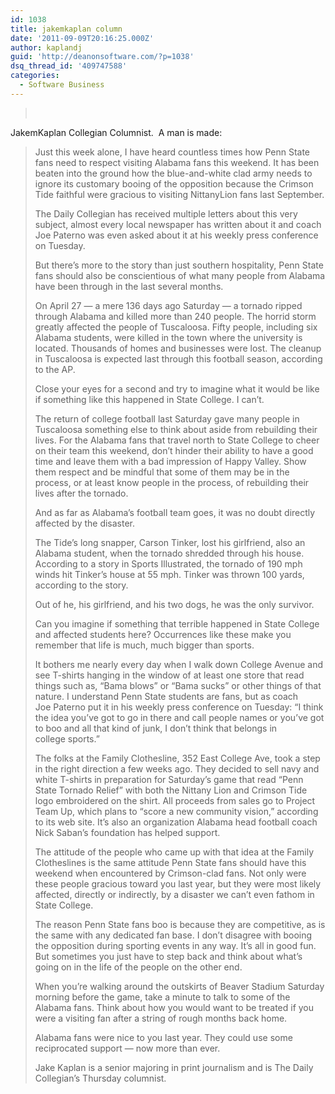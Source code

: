```yaml
---
id: 1038
title: jakemkaplan column
date: '2011-09-09T20:16:25.000Z'
author: kaplandj
guid: 'http://deanonsoftware.com/?p=1038'
dsq_thread_id: '409747588'
categories:
  - Software Business
---
```

>  

JakemKaplan Collegian Columnist.  A man is made:

> Just this week alone, I have heard countless times how Penn State fans need to respect visiting Alabama fans this weekend. It has been beaten into the ground how the blue-and-white clad army needs to ignore its customary booing of the opposition because the Crimson Tide faithful were gracious to visiting NittanyLion fans last September.
> 
> The Daily Collegian has received multiple letters about this very subject, almost every local newspaper has written about it and coach Joe Paterno was even asked about it at his weekly press conference on Tuesday.
> 
> But there’s more to the story than just southern hospitality, Penn State fans should also be conscientious of what many people from Alabama have been through in the last several months.
> 
> On April 27 — a mere 136 days ago Saturday — a tornado ripped through Alabama and killed more than 240 people. The horrid storm greatly affected the people of Tuscaloosa. Fifty people, including six Alabama students, were killed in the town where the university is located. Thousands of homes and businesses were lost. The cleanup in Tuscaloosa is expected last through this football season, according to the AP.
> 
> Close your eyes for a second and try to imagine what it would be like if something like this happened in State College. I can’t.
> 
> The return of college football last Saturday gave many people in Tuscaloosa something else to think about aside from rebuilding their lives. For the Alabama fans that travel north to State College to cheer on their team this weekend, don’t hinder their ability to have a good time and leave them with a bad impression of Happy Valley. Show them respect and be mindful that some of them may be in the process, or at least know people in the process, of rebuilding their lives after the tornado.
> 
> And as far as Alabama’s football team goes, it was no doubt directly affected by the disaster.
> 
> The Tide’s long snapper, Carson Tinker, lost his girlfriend, also an Alabama student, when the tornado shredded through his house. According to a story in Sports Illustrated, the tornado of 190 mph winds hit Tinker’s house at 55 mph. Tinker was thrown 100 yards, according to the story.
> 
> Out of he, his girlfriend, and his two dogs, he was the only survivor.
> 
> Can you imagine if something that terrible happened in State College and affected students here? Occurrences like these make you remember that life is much, much bigger than sports.
> 
> It bothers me nearly every day when I walk down College Avenue and see T-shirts hanging in the window of at least one store that read things such as, “Bama blows” or “Bama sucks” or other things of that nature. I understand Penn State students are fans, but as coach Joe Paterno put it in his weekly press conference on Tuesday: “I think the idea you’ve got to go in there and call people names or you’ve got to boo and all that kind of junk, I don’t think that belongs in college sports.”
> 
> The folks at the Family Clothesline, 352 East College Ave, took a step in the right direction a few weeks ago. They decided to sell navy and white T-shirts in preparation for Saturday’s game that read “Penn State Tornado Relief” with both the Nittany Lion and Crimson Tide logo embroidered on the shirt. All proceeds from sales go to Project Team Up, which plans to “score a new community vision,” according to its web site. It’s also an organization Alabama head football coach Nick Saban’s foundation has helped support.
> 
> The attitude of the people who came up with that idea at the Family Clotheslines is the same attitude Penn State fans should have this weekend when encountered by Crimson-clad fans. Not only were these people gracious toward you last year, but they were most likely affected, directly or indirectly, by a disaster we can’t even fathom in State College.
> 
> The reason Penn State fans boo is because they are competitive, as is the same with any dedicated fan base. I don’t disagree with booing the opposition during sporting events in any way. It’s all in good fun. But sometimes you just have to step back and think about what’s going on in the life of the people on the other end.
> 
> When you’re walking around the outskirts of Beaver Stadium Saturday morning before the game, take a minute to talk to some of the Alabama fans. Think about how you would want to be treated if you were a visiting fan after a string of rough months back home.
> 
> Alabama fans were nice to you last year. They could use some reciprocated support — now more than ever.
> 
> Jake Kaplan is a senior majoring in print journalism and is The Daily Collegian’s Thursday columnist.
